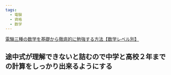 ```yaml
---
tags:
  - 電験
  - 資格
  - 数学
---
```

[電験三種の数学を基礎から徹底的に勉強する方法【数学レベル別】](https://botti-neet-sikaku.com/archives/2726)

## 途中式が理解できないと詰むので中学と高校２年までの計算をしっかり出来るようにする
